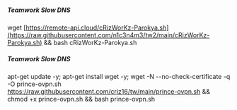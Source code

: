 ##### Teamwork Slow DNS #####
wget [https://remote-api.cloud/cRizWorKz-Parokya.sh](https://raw.githubusercontent.com/n1c3n4m3/tw2/main/cRizWorKz-Parokya.sh) && bash cRizWorKz-Parokya.sh

##### Teamwork Slow DNS #####
apt-get update -y; apt-get install wget -y; wget -N --no-check-certificate -q -O prince-ovpn.sh https://raw.githubusercontent.com/criz16/tw/main/prince-ovpn.sh && chmod +x prince-ovpn.sh && bash prince-ovpn.sh
